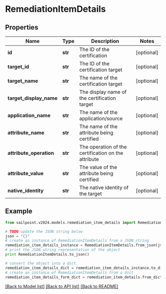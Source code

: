 # RemediationItemDetails


## Properties

Name | Type | Description | Notes
------------ | ------------- | ------------- | -------------
**id** | **str** | The ID of the certification | [optional] 
**target_id** | **str** | The ID of the certification target | [optional] 
**target_name** | **str** | The name of the certification target | [optional] 
**target_display_name** | **str** | The display name of the certification target | [optional] 
**application_name** | **str** | The name of the application/source | [optional] 
**attribute_name** | **str** | The name of the attribute being certified | [optional] 
**attribute_operation** | **str** | The operation of the certification on the attribute | [optional] 
**attribute_value** | **str** | The value of the attribute being certified | [optional] 
**native_identity** | **str** | The native identity of the target | [optional] 

## Example

```python
from sailpoint.v2024.models.remediation_item_details import RemediationItemDetails

# TODO update the JSON string below
json = "{}"
# create an instance of RemediationItemDetails from a JSON string
remediation_item_details_instance = RemediationItemDetails.from_json(json)
# print the JSON string representation of the object
print RemediationItemDetails.to_json()

# convert the object into a dict
remediation_item_details_dict = remediation_item_details_instance.to_dict()
# create an instance of RemediationItemDetails from a dict
remediation_item_details_form_dict = remediation_item_details.from_dict(remediation_item_details_dict)
```
[[Back to Model list]](../README.md#documentation-for-models) [[Back to API list]](../README.md#documentation-for-api-endpoints) [[Back to README]](../README.md)


